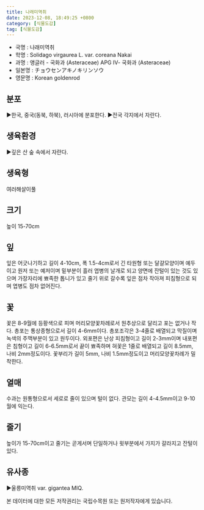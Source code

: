 ```yaml
---
title: 나래미역취
date: 2023-12-08, 18:49:25 +0800
category: [식물도감]
tag: [식물도감]
---
```




- 국명 : 나래미역취
- 학명 : Solidago virgaurea L. var. coreana Nakai
- 과명 : 앵글러 - 국화과 (Asteraceae) APG Ⅳ- 국화과 (Asteraceae)
- 일본명 : チョウセンアキノキリンソウ
- 영문명 : Korean goldenrod


## 분포
▶한국, 중국(동북, 하북), 러시아에 분포한다. ▶전국 각지에서 자란다.
## 생육환경
▶깊은 산 숲 속에서 자란다.
## 생육형
여러해살이풀
## 크기
높이 15-70cm
## 잎
잎은 어긋나기하고 길이 4-10cm, 폭 1.5-4cm로서 긴 타원형 또는 달걀모양이며 예두이고 원저 또는 예저이며 밑부분이 흘러 엽병의 날개로 되고 양면에 잔털이 있는 것도 있으며  가장자리에 뾰족한 톱니가 있고 줄기 위로 갈수록 잎은 점차 작아져 피침형으로 되며 엽병도 점차 없어진다.
## 꽃
꽃은 8-9월에 등황색으로 피며 머리모양꽃차례로서 원추상으로 달리고 포는 없거나 작다. 총포는 통상종형으로서 길이 4-6mm이다. 총포조각은 3-4줄로 배열되고 막질이며 녹색의 주맥부분이 있고 원두이다. 외포편은 난상 피침형이고 길이 2-3mm이며 내포편은 침형이고 길이 6-6.5mm로서 끝이 뾰족하며 혀꽃은 1줄로 배열되고 길이 8.5mm, 나비 2mm정도이다. 꽃부리가 길이 5mm, 나비 1.5mm정도이고 머리모양꽃차례가 밀착한다.
## 열매
수과는 원통형으로서 세로로 줄이 있으며 털이 없다. 관모는 길이 4-4.5mm이고 9-10월에 익는다.
## 줄기
높이가 15-70cm이고 줄기는 곧게서며 단일하거나 윗부분에서 가지가 갈라지고 잔털이 있다.
## 유사종
▶울릉미역취 var. gigantea MIQ.






본 데이터에 대한 모든 저작권리는 국립수목원 또는 원저작자에게 있습니다.
